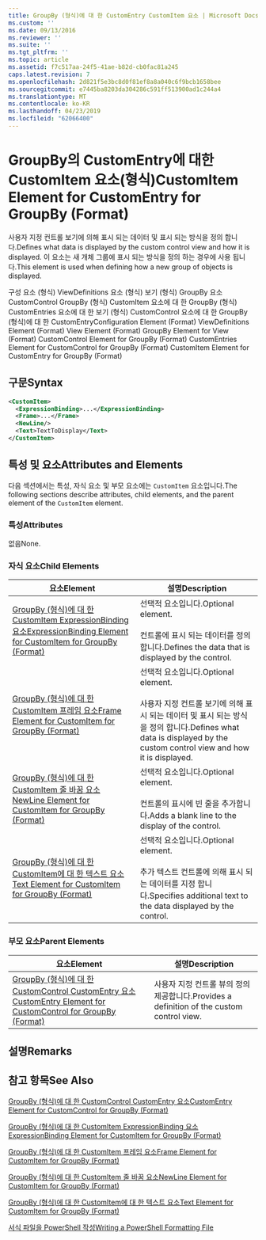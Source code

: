 ```yaml
---
title: GroupBy (형식)에 대 한 CustomEntry CustomItem 요소 | Microsoft Docs
ms.custom: ''
ms.date: 09/13/2016
ms.reviewer: ''
ms.suite: ''
ms.tgt_pltfrm: ''
ms.topic: article
ms.assetid: f7c517aa-24f5-41ae-b82d-cb0fac81a245
caps.latest.revision: 7
ms.openlocfilehash: 2d821f5e3bc8d0f81ef8a8a040c6f9bcb1658bee
ms.sourcegitcommit: e7445ba8203da304286c591ff513900ad1c244a4
ms.translationtype: MT
ms.contentlocale: ko-KR
ms.lasthandoff: 04/23/2019
ms.locfileid: "62066400"
---
```

# <a name="customitem-element-for-customentry-for-groupby-format"></a><span data-ttu-id="43230-102">GroupBy의 CustomEntry에 대한 CustomItem 요소(형식)</span><span class="sxs-lookup"><span data-stu-id="43230-102">CustomItem Element for CustomEntry for GroupBy (Format)</span></span>

<span data-ttu-id="43230-103">사용자 지정 컨트롤 보기에 의해 표시 되는 데이터 및 표시 되는 방식을 정의 합니다.</span><span class="sxs-lookup"><span data-stu-id="43230-103">Defines what data is displayed by the custom control view and how it is displayed.</span></span> <span data-ttu-id="43230-104">이 요소는 새 개체 그룹에 표시 되는 방식을 정의 하는 경우에 사용 됩니다.</span><span class="sxs-lookup"><span data-stu-id="43230-104">This element is used when defining how a new group of objects is displayed.</span></span>

<span data-ttu-id="43230-105">구성 요소 (형식) ViewDefinitions 요소 (형식) 보기 (형식) GroupBy 요소 CustomControl GroupBy (형식) CustomItem 요소에 대 한 GroupBy (형식) CustomEntries 요소에 대 한 보기 (형식) CustomControl 요소에 대 한 GroupBy (형식)에 대 한 CustomEntry</span><span class="sxs-lookup"><span data-stu-id="43230-105">Configuration Element (Format) ViewDefinitions Element (Format) View Element (Format) GroupBy Element for View (Format) CustomControl Element for GroupBy (Format) CustomEntries Element for CustomControl for GroupBy (Format) CustomItem Element for CustomEntry for GroupBy (Format)</span></span>

## <a name="syntax"></a><span data-ttu-id="43230-106">구문</span><span class="sxs-lookup"><span data-stu-id="43230-106">Syntax</span></span>

```xml
<CustomItem>
  <ExpressionBinding>...</ExpressionBinding>
  <Frame>...</Frame>
  <NewLine/>
  <Text>TextToDisplay</Text>
</CustomItem>
```

## <a name="attributes-and-elements"></a><span data-ttu-id="43230-107">특성 및 요소</span><span class="sxs-lookup"><span data-stu-id="43230-107">Attributes and Elements</span></span>

<span data-ttu-id="43230-108">다음 섹션에서는 특성, 자식 요소 및 부모 요소에는 `CustomItem` 요소입니다.</span><span class="sxs-lookup"><span data-stu-id="43230-108">The following sections describe attributes, child elements, and the parent element of the `CustomItem` element.</span></span>

### <a name="attributes"></a><span data-ttu-id="43230-109">특성</span><span class="sxs-lookup"><span data-stu-id="43230-109">Attributes</span></span>

<span data-ttu-id="43230-110">없음</span><span class="sxs-lookup"><span data-stu-id="43230-110">None.</span></span>

### <a name="child-elements"></a><span data-ttu-id="43230-111">자식 요소</span><span class="sxs-lookup"><span data-stu-id="43230-111">Child Elements</span></span>

|<span data-ttu-id="43230-112">요소</span><span class="sxs-lookup"><span data-stu-id="43230-112">Element</span></span>|<span data-ttu-id="43230-113">설명</span><span class="sxs-lookup"><span data-stu-id="43230-113">Description</span></span>|
|-------------|-----------------|
|[<span data-ttu-id="43230-114">GroupBy (형식)에 대 한 CustomItem ExpressionBinding 요소</span><span class="sxs-lookup"><span data-stu-id="43230-114">ExpressionBinding Element for CustomItem for GroupBy (Format)</span></span>](./expressionbinding-element-for-customitem-for-groupby-format.md)|<span data-ttu-id="43230-115">선택적 요소입니다.</span><span class="sxs-lookup"><span data-stu-id="43230-115">Optional element.</span></span><br /><br /> <span data-ttu-id="43230-116">컨트롤에 표시 되는 데이터를 정의 합니다.</span><span class="sxs-lookup"><span data-stu-id="43230-116">Defines the data that is displayed by the control.</span></span>|
|[<span data-ttu-id="43230-117">GroupBy (형식)에 대 한 CustomItem 프레임 요소</span><span class="sxs-lookup"><span data-stu-id="43230-117">Frame Element for CustomItem for GroupBy (Format)</span></span>](./frame-element-for-customitem-for-groupby-format.md)|<span data-ttu-id="43230-118">선택적 요소입니다.</span><span class="sxs-lookup"><span data-stu-id="43230-118">Optional element.</span></span><br /><br /> <span data-ttu-id="43230-119">사용자 지정 컨트롤 보기에 의해 표시 되는 데이터 및 표시 되는 방식을 정의 합니다.</span><span class="sxs-lookup"><span data-stu-id="43230-119">Defines what data is displayed by the custom control view and how it is displayed.</span></span>|
|[<span data-ttu-id="43230-120">GroupBy (형식)에 대 한 CustomItem 줄 바꿈 요소</span><span class="sxs-lookup"><span data-stu-id="43230-120">NewLine Element for CustomItem for GroupBy (Format)</span></span>](./newline-element-for-customitem-for-groupby-format.md)|<span data-ttu-id="43230-121">선택적 요소입니다.</span><span class="sxs-lookup"><span data-stu-id="43230-121">Optional element.</span></span><br /><br /> <span data-ttu-id="43230-122">컨트롤의 표시에 빈 줄을 추가합니다.</span><span class="sxs-lookup"><span data-stu-id="43230-122">Adds a blank line to the display of the control.</span></span>|
|[<span data-ttu-id="43230-123">GroupBy (형식)에 대 한 CustomItem에 대 한 텍스트 요소</span><span class="sxs-lookup"><span data-stu-id="43230-123">Text Element for CustomItem for GroupBy (Format)</span></span>](./text-element-for-customitem-for-groupby-format.md)|<span data-ttu-id="43230-124">선택적 요소입니다.</span><span class="sxs-lookup"><span data-stu-id="43230-124">Optional element.</span></span><br /><br /> <span data-ttu-id="43230-125">추가 텍스트 컨트롤에 의해 표시 되는 데이터를 지정 합니다.</span><span class="sxs-lookup"><span data-stu-id="43230-125">Specifies additional text to the data displayed by the control.</span></span>|

### <a name="parent-elements"></a><span data-ttu-id="43230-126">부모 요소</span><span class="sxs-lookup"><span data-stu-id="43230-126">Parent Elements</span></span>

|<span data-ttu-id="43230-127">요소</span><span class="sxs-lookup"><span data-stu-id="43230-127">Element</span></span>|<span data-ttu-id="43230-128">설명</span><span class="sxs-lookup"><span data-stu-id="43230-128">Description</span></span>|
|-------------|-----------------|
|[<span data-ttu-id="43230-129">GroupBy (형식)에 대 한 CustomControl CustomEntry 요소</span><span class="sxs-lookup"><span data-stu-id="43230-129">CustomEntry Element for CustomControl for GroupBy (Format)</span></span>](./customentry-element-for-customcontrol-for-groupby-format.md)|<span data-ttu-id="43230-130">사용자 지정 컨트롤 뷰의 정의 제공합니다.</span><span class="sxs-lookup"><span data-stu-id="43230-130">Provides a definition of the custom control view.</span></span>|

## <a name="remarks"></a><span data-ttu-id="43230-131">설명</span><span class="sxs-lookup"><span data-stu-id="43230-131">Remarks</span></span>

## <a name="see-also"></a><span data-ttu-id="43230-132">참고 항목</span><span class="sxs-lookup"><span data-stu-id="43230-132">See Also</span></span>

[<span data-ttu-id="43230-133">GroupBy (형식)에 대 한 CustomControl CustomEntry 요소</span><span class="sxs-lookup"><span data-stu-id="43230-133">CustomEntry Element for CustomControl for GroupBy (Format)</span></span>](./customentry-element-for-customcontrol-for-groupby-format.md)

[<span data-ttu-id="43230-134">GroupBy (형식)에 대 한 CustomItem ExpressionBinding 요소</span><span class="sxs-lookup"><span data-stu-id="43230-134">ExpressionBinding Element for CustomItem for GroupBy (Format)</span></span>](./expressionbinding-element-for-customitem-for-groupby-format.md)

[<span data-ttu-id="43230-135">GroupBy (형식)에 대 한 CustomItem 프레임 요소</span><span class="sxs-lookup"><span data-stu-id="43230-135">Frame Element for CustomItem for GroupBy (Format)</span></span>](./frame-element-for-customitem-for-groupby-format.md)

[<span data-ttu-id="43230-136">GroupBy (형식)에 대 한 CustomItem 줄 바꿈 요소</span><span class="sxs-lookup"><span data-stu-id="43230-136">NewLine Element for CustomItem for GroupBy (Format)</span></span>](./newline-element-for-customitem-for-groupby-format.md)

[<span data-ttu-id="43230-137">GroupBy (형식)에 대 한 CustomItem에 대 한 텍스트 요소</span><span class="sxs-lookup"><span data-stu-id="43230-137">Text Element for CustomItem for GroupBy (Format)</span></span>](./text-element-for-customitem-for-groupby-format.md)

[<span data-ttu-id="43230-138">서식 파일을 PowerShell 작성</span><span class="sxs-lookup"><span data-stu-id="43230-138">Writing a PowerShell Formatting File</span></span>](./writing-a-powershell-formatting-file.md)
